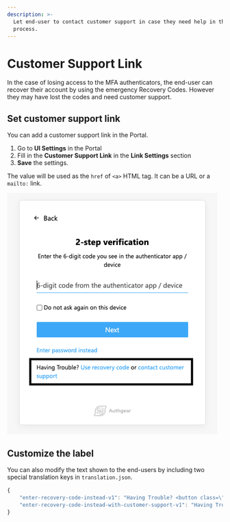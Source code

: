 ```yaml
---
description: >-
  Let end-user to contact customer support in case they need help in the login
  process.
---
```


# Customer Support Link

In the case of losing access to the MFA authenticators, the end-user can recover their account by using the emergency Recovery Codes. However they may have lost the codes and need customer support.

## Set customer support link

You can add a customer support link in the Portal.

1. Go to **UI Settings** in the Portal
2. Fill in the **Customer Support Link** in the **Link Settings** section
3. **Save** the settings.

The value will be used as the `href` of `<a>` HTML tag. It can be a URL or a `mailto:` link.

![Contact customer support in the 2-step verification screen](../.gitbook/assets/mfa-customer-support.png)

## Customize the label

You can also modify the text shown to the end-users by including two special translation keys in `translation.json`.

```javascript
{
    "enter-recovery-code-instead-v1": "Having Trouble? <button class=\"btn secondary-btn\" type=\"submit\">Use recovery code</button>",
    "enter-recovery-code-instead-with-customer-support-v1": "Having Trouble? <button class=\"btn secondary-btn\" type=\"submit\">Use recovery code</button> or <a class=\"link\" target=\"_blank\" href={customerSupportLink}>contact customer support</a>",
}
```
